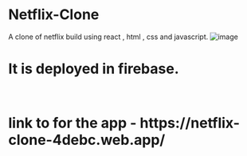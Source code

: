 # Netflix-Clone
A clone of netflix build using react , html , css and javascript.
![image](https://user-images.githubusercontent.com/96056167/184530833-72c917e4-5cfc-46ca-9258-c2c84d534bc5.png)
<br>
<h1>It is deployed in firebase.</h1>
<br>
<h1>link to for the app - https://netflix-clone-4debc.web.app/ </h1>
